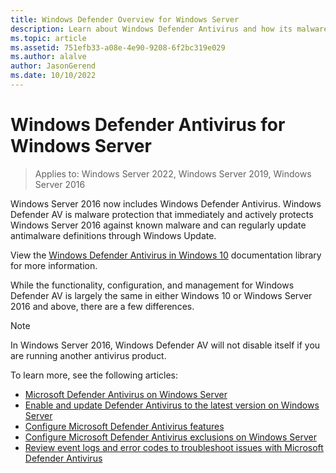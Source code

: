 ```yaml
---
title: Windows Defender Overview for Windows Server
description: Learn about Windows Defender Antivirus and how its malware protection that immediately and actively protects Windows Server 2016 against known malware. 
ms.topic: article
ms.assetid: 751efb33-a08e-4e90-9208-6f2bc319e029
ms.author: alalve
author: JasonGerend
ms.date: 10/10/2022
---
```

# Windows Defender Antivirus for Windows Server

>Applies to: Windows Server 2022, Windows Server 2019, Windows Server 2016

Windows Server 2016 now includes Windows Defender Antivirus. Windows Defender AV is malware protection that immediately and actively protects Windows Server 2016 against known malware and can regularly update antimalware definitions through Windows Update.

View the [Windows Defender Antivirus in Windows 10](/windows/threat-protection/windows-defender-antivirus/windows-defender-antivirus-in-windows-10) documentation library for more information.

While the functionality, configuration, and management for Windows Defender AV is largely the same in either Windows 10 or Windows Server 2016 and above, there are a few differences.

> [!NOTE]
> In Windows Server 2016, Windows Defender AV will not disable itself if you are running another antivirus product.

To learn more, see the following articles:

- [Microsoft Defender Antivirus on Windows Server](/microsoft-365/security/defender-endpoint/microsoft-defender-antivirus-on-windows-server)
- [Enable and update Defender Antivirus to the latest version on Windows Server](/microsoft-365/security/defender-endpoint/enable-update-mdav-to-latest-ws)
- [Configure Microsoft Defender Antivirus features](/microsoft-365/security/defender-endpoint/configure-microsoft-defender-antivirus-features)
- [Configure Microsoft Defender Antivirus exclusions on Windows Server](/microsoft-365/security/defender-endpoint/configure-server-exclusions-microsoft-defender-antivirus)
- [Review event logs and error codes to troubleshoot issues with Microsoft Defender Antivirus](/microsoft-365/security/defender-endpoint/troubleshoot-microsoft-defender-antivirus)
